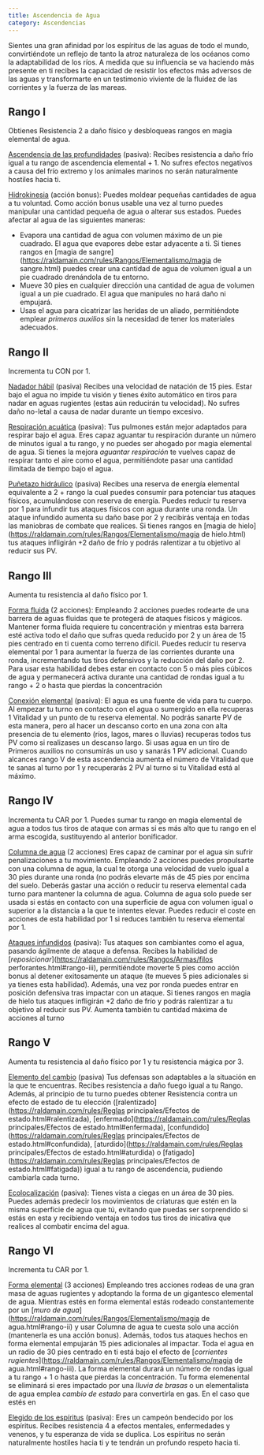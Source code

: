 ```yaml
---
title: Ascendencia de Agua
category: Ascendencias
---
```


Sientes una gran afinidad por los espíritus de las aguas de todo el mundo, convirtiéndote un reflejo de tanto la atroz naturaleza de los océanos como la adaptabilidad de los ríos. A medida que su influencia se va haciendo más presente en ti recibes la capacidad de resistir los efectos más adversos de las aguas y transformarte en un testimonio viviente de la fluidez de las corrientes y la fuerza de las mareas.

## Rango I

Obtienes Resistencia 2 a daño físico y desbloqueas rangos en magia elemental de agua.

<u>Ascendencia de las profundidades</u> (pasiva): Recibes resistencia a daño frío igual a tu rango de ascendencia elemental + 1. No sufres efectos negativos a causa del frío extremo y los animales marinos no serán naturalmente hostiles hacia ti.

<u>Hidrokinesia</u> (acción bonus): Puedes moldear pequeñas cantidades de agua a tu voluntad. Como acción bonus usable una vez al turno puedes manipular una cantidad pequeña de agua o alterar sus estados. Puedes afectar al agua de las siguientes maneras:

- Evapora una cantidad de agua con volumen máximo de un pie cuadrado. El agua que evapores debe estar adyacente a ti. Si tienes rangos en [magia de sangre](https://raldamain.com/rules/Rangos/Elementalismo/magia de sangre.html) puedes crear una cantidad de agua de volumen igual a un pie cuadrado drenándola de tu entorno.
- Mueve 30 pies en cualquier dirección una cantidad de agua de volumen igual a un pie cuadrado. El agua que manipules no hará daño ni empujará.
- Usas el agua para cicatrizar las heridas de un aliado, permitiéndote emplear *primeros auxilios* sin la necesidad de tener los materiales adecuados.

##  Rango II

Incrementa tu CON por 1.

<u>Nadador hábil</u> (pasiva) Recibes una velocidad de natación de 15 pies. Estar bajo el agua no impide tu visión y tienes éxito automático en tiros para nadar en aguas rugientes (estas aún reducirán tu velocidad). No sufres daño no-letal a causa de nadar durante un tiempo excesivo.

<u>Respiración acuática</u> (pasiva): Tus pulmones están mejor adaptados para respirar bajo el agua. Eres capaz aguantar tu respiración durante un número de minutos igual a tu rango, y no puedes ser ahogado por magia elemental de agua. Si tienes la mejora *aguantar respiración* te vuelves capaz de respirar tanto el aire como el agua, permitiéndote pasar una cantidad ilimitada de tiempo bajo el agua.

<u>Puñetazo hidráulico</u> (pasiva) Recibes una reserva de energía elemental equivalente a 2 + rango la cual puedes consumir para potenciar tus ataques físicos, acumulándose con reserva de energía. Puedes reducir tu reserva por 1 para infundir tus ataques físicos con agua durante una ronda. Un ataque infundido aumenta su daño base por 2 y recibirás ventaja en todas las maniobras de combate que realices. Si tienes rangos en [magia de hielo](https://raldamain.com/rules/Rangos/Elementalismo/magia de hielo.html) tus ataques infligirán +2 daño de frío y podrás ralentizar a tu objetivo al reducir sus PV.

## Rango III 

Aumenta tu resistencia al daño físico por 1.

<u>Forma fluida</u> (2 acciones): Empleando 2 acciones puedes rodearte de una barrera de aguas fluidas que te protegerá de ataques físicos y mágicos. Mantener forma fluida requiere tu concentración y mientras esta barrera esté activa todo el daño que sufras queda reducido por 2 y un área de 15 pies centrado en ti cuenta como terreno difícil. Puedes reducir tu reserva elemental por 1 para aumentar la fuerza de las corrientes durante una ronda, incrementando tus tiros defensivos y la reducción del daño por 2. Para usar esta habilidad debes estar en contacto con 5 o más pies cúbicos de agua y permanecerá activa durante una cantidad de rondas igual a tu rango + 2 o hasta que pierdas la concentración

<u>Conexión elemental</u> (pasiva): El agua es una fuente de vida para tu cuerpo. Al empezar tu turno en contacto con el agua o sumergido en ella recuperas 1 Vitalidad y un punto de tu reserva elemental. No podrás sanarte PV de esta manera, pero al hacer un descanso corto en una zona con alta presencia de tu elemento (ríos, lagos, mares o lluvias) recuperas todos tus PV como si realizases un descanso largo. Si usas agua en un tiro de Primeros auxilios no consumirás un uso y sanarás 1 PV adicional. Cuando alcances rango V de esta ascendencia aumenta el número de Vitalidad que te sanas al turno por 1 y recuperarás 2 PV al turno si tu Vitalidad está al máximo.

## Rango IV 

Incrementa tu CAR por 1. Puedes sumar tu rango en magia elemental de agua a todos tus tiros de ataque con armas si es más alto que tu rango en el arma escogida, sustituyendo al anterior bonificador.

<u>Columna de agua</u> (2 acciones) Eres capaz de caminar por el agua sin sufrir penalizaciones a tu movimiento. Empleando 2 acciones puedes propulsarte con una columna de agua, la cual te otorga una velocidad de vuelo igual a 30 pies durante una ronda (no podrás elevarte más de 45 pies por encima del suelo. Deberás gastar una acción o reducir tu reserva elemental cada turno para mantener la columna de agua. Columna de agua solo puede ser usada si estás en contacto con una superficie de agua con volumen igual o superior a la distancia a la que te intentes elevar. Puedes reducir el coste en acciones de esta habilidad por 1 si reduces también tu reserva elemental por 1.

<u>Ataques infundidos</u> (pasiva): Tus ataques son cambiantes como el agua, pasando ágilmente de ataque a defensa. Recibes la habilidad de [*reposicionar*](https://raldamain.com/rules/Rangos/Armas/filos perforantes.html#rango-iii), permitiéndote moverte 5 pies como acción bonus al detener exitosamente un ataque (te mueves 5 pies adicionales si ya tienes esta habilidad). Además, una vez por ronda puedes entrar en posición defensiva tras impactar con un ataque. Si tienes rangos en magia de hielo tus ataques infligirán +2 daño de frío y podrás ralentizar a tu objetivo al reducir sus PV. Aumenta también tu cantidad máxima de acciones al turno

## Rango V 

Aumenta tu resistencia al daño físico por 1 y tu resistencia mágica por 3.

<u>Elemento del cambio</u> (pasiva) Tus defensas son adaptables a la situación en la que te encuentras. Recibes resistencia a daño fuego igual a tu Rango. Además, al principio de tu turno puedes obtener Resistencia contra un efecto de estado de tu elección ([ralentizado](https://raldamain.com/rules/Reglas principales/Efectos de estado.html#ralentizada), [enfermado](https://raldamain.com/rules/Reglas principales/Efectos de estado.html#enfermada), [confundido](https://raldamain.com/rules/Reglas principales/Efectos de estado.html#confundida), [aturdido](https://raldamain.com/rules/Reglas principales/Efectos de estado.html#aturdida) o [fatigado](https://raldamain.com/rules/Reglas principales/Efectos de estado.html#fatigada)) igual a tu rango de ascendencia, pudiendo cambiarla cada turno. 

<u>Ecolocalización</u> (pasiva): Tienes vista a ciegas en un área de 30 pies. Puedes además predecir los movimientos de criaturas que estén en la misma superficie de agua que tú, evitando que puedas ser sorprendido si estás en esta y recibiendo ventaja en todos tus tiros de inicativa que realices al combatir encima del agua.

## Rango VI

Incrementa tu CAR por 1.

<u>Forma elemental</u> (3 acciones) Empleando tres acciones rodeas de una gran masa de aguas rugientes y adoptando la forma de un gigantesco elemental de agua. Mientras estés en forma elemental estás rodeado constantemente por un [*muro de agua*](https://raldamain.com/rules/Rangos/Elementalismo/magia de agua.html#rango-ii) y usar Columna de agua te cuesta solo una acción (mantenerla es una acción bonus). Además, todos tus ataques hechos en forma elemental empujarán 15 pies adicionales al impactar. Toda el agua en un radio de 30 pies centrado en ti está bajo el efecto de [*corrientes rugientes*](https://raldamain.com/rules/Rangos/Elementalismo/magia de agua.html#rango-iii). La forma elemental durará un número de rondas igual a tu rango + 1 o hasta que pierdas la concentración. Tu forma elemenental se eliminará si eres impactado por una *lluvia de brasas* o un elementalista de agua emplea *cambio de estado* para convertirla en gas. En el caso que estés en

<u>Elegido de los espíritus</u> (pasiva): Eres un campeón bendecido por los espíritus. Recibes resistencia 4 a efectos mentales, enfermedades y venenos, y tu esperanza de vida se duplica. Los espíritus no serán naturalmente hostiles hacia ti y te tendrán un profundo respeto hacia ti.